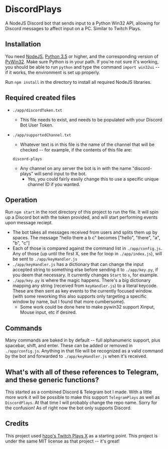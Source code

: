 # DiscordPlays
A NodeJS Discord bot that sends input to a Python Win32 API, allowing for Discord messages to affect input on a PC. Similar to Twitch Plays.

## Installation
You need [NodeJS](https://nodejs.org/en/download/), [Python 3.5](https://www.python.org/downloads/release/python-364/) or higher, and the corresponding version of [PyWin32](https://github.com/mhammond/pywin32/releases). Make sure Python is in your path. If you're not sure it's working, you should be able to run `python` and type the command `import win32ui` -- if it works, the environment is set up properly.

Run `npm install` in the directory to install all required NodeJS libraries. 

## Required created files
- `./app/discordToken.txt`
    - This file needs to exist, and needs to be populated with your Discord Bot User Token.
- `./app/supportedChannel.txt`
    - Whatever text is in this file is the name of the channel that will be checked -- for example, if the contents of this file are:

    ```
    discord-plays
    ```

    - Any channel on any server the bot is in with the name "discord-plays" will send input to the bot.
        - Yes, you could fairly easily change this to use a specific unique channel ID if you wanted.

## Operation
Run `npm start` in the root directory of this project to run the file. It will spin up a Discord bot with the token provided, and will start performing events upon message reciept.

- The bot takes all messages received from users and splits them up by spaces. The message "hello there a b c" becomes ["hello", "there", "a", "b", "c"]
- Each of those is compared against the command list in `./app/config.js`. Any of those (up until the first X, see the for loop in `./app/index.js`), will be sent to `./app/keyHandler.js`
- `./app/keyHandler.js` has a dictionary that can change the input accepted string to something else before sending it to `./app/key.py`, if you deem that necessary. It currently changes `Start` to `s`, for example.
- `./app/key.py` is where the magic happens. There's a big dictionary mapping any string (received from `keyHandler.js`) to a literal keycode. These are then sent as key events to the currently focused window. (with some reworking this also supports only targeting a specific window by name, but I found that more cumbersome).
    - Some work could be done here to make pywin32 support Xinput, Mouse input, etc if desired.

## Commands
Many commands are baked in by default -- full alphanumeric support, plus spacebar, shift, and enter. These can be added or removed in `./app/config.js`. Anything in that file will be recognized as a valid command by the bot and forwarded to `./app/keyHandler.js` when it's received.

## What's with all of these references to Telegram, and these generic functions?
This started as a combined Discord & Telegram bot I made. With a little more work it will be possible to make this support `TelegramPlays` as well as `DiscordPlays`. At that time I will probably change the repo name. Sorry for the confusion! As of right now the bot only supports Discord.

## Credits
This project used [hzoo's Twitch Plays X](https://github.com/hzoo/TwitchPlaysX/) as a starting point. This project is under the same MIT license as that project -- it's great!